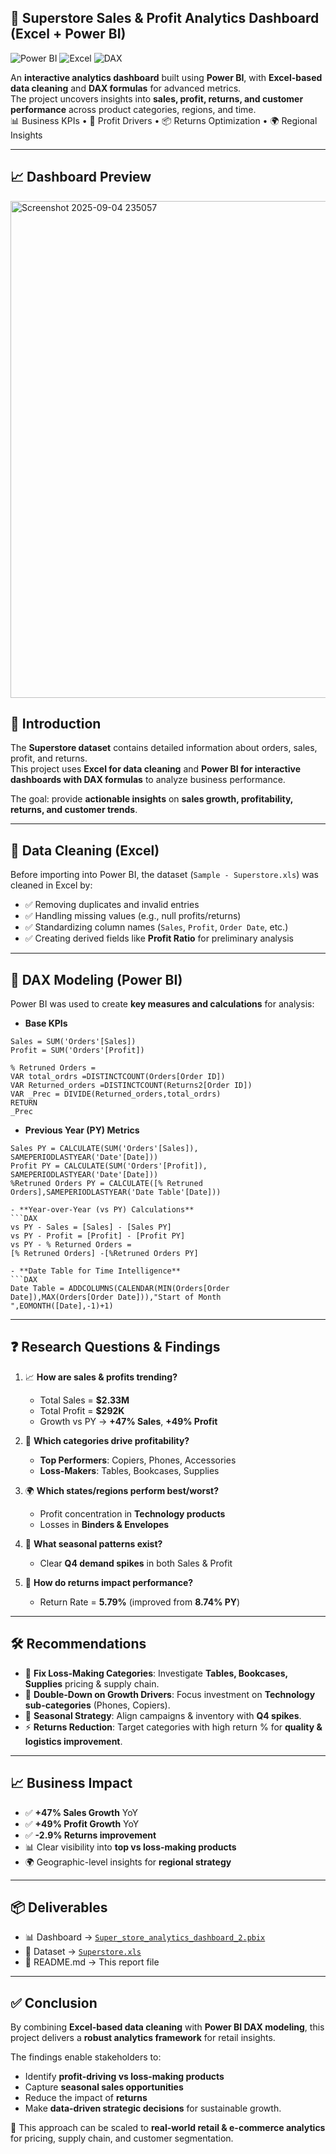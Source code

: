## 🏬 Superstore Sales & Profit Analytics Dashboard (Excel + Power BI)



![Power BI](https://img.shields.io/badge/PowerBI-Dashboard-yellow)
![Excel](https://img.shields.io/badge/Excel-DataCleaning-green)
![DAX](https://img.shields.io/badge/DAX-Formulas-blue)


An **interactive analytics dashboard** built using **Power BI**, with **Excel-based data cleaning** and **DAX formulas** for advanced metrics.  
The project uncovers insights into **sales, profit, returns, and customer performance** across product categories, regions, and time.  
📊 Business KPIs • 💸 Profit Drivers • 📦 Returns Optimization • 🌍 Regional Insights  

---

## 📈 Dashboard Preview  

<img width="1411" height="795" alt="Screenshot 2025-09-04 235057" src="https://github.com/user-attachments/assets/ff3810c3-0cf2-45f5-be4c-d2b1e3ca661c" />



## 📖 Introduction  
The **Superstore dataset** contains detailed information about orders, sales, profit, and returns.  
This project uses **Excel for data cleaning** and **Power BI for interactive dashboards with DAX formulas** to analyze business performance.  

The goal: provide **actionable insights** on **sales growth, profitability, returns, and customer trends**.  

---

## 🧹 Data Cleaning (Excel)  
Before importing into Power BI, the dataset (`Sample - Superstore.xls`) was cleaned in Excel by:  
- ✅ Removing duplicates and invalid entries  
- ✅ Handling missing values (e.g., null profits/returns)  
- ✅ Standardizing column names (`Sales`, `Profit`, `Order Date`, etc.)  
- ✅ Creating derived fields like **Profit Ratio** for preliminary analysis  

---

## 🧮 DAX Modeling (Power BI)  

Power BI was used to create **key measures and calculations** for analysis:  

- **Base KPIs**  
```DAX
Sales = SUM('Orders'[Sales])
Profit = SUM('Orders'[Profit])

% Retruned Orders = 
VAR total_ordrs =DISTINCTCOUNT(Orders[Order ID])
VAR Returned_orders =DISTINCTCOUNT(Returns2[Order ID])
VAR _Prec = DIVIDE(Returned_orders,total_ordrs)
RETURN
_Prec
```

- **Previous Year (PY) Metrics**  
```DAX
Sales PY = CALCULATE(SUM('Orders'[Sales]), SAMEPERIODLASTYEAR('Date'[Date]))
Profit PY = CALCULATE(SUM('Orders'[Profit]), SAMEPERIODLASTYEAR('Date'[Date]))
%Retruned Orders PY = CALCULATE([% Retruned Orders],SAMEPERIODLASTYEAR('Date Table'[Date]))

- **Year-over-Year (vs PY) Calculations**  
```DAX
vs PY - Sales = [Sales] - [Sales PY]
vs PY - Profit = [Profit] - [Profit PY]
vs PY - % Returned Orders = 
[% Retruned Orders] -[%Retruned Orders PY]

- **Date Table for Time Intelligence**  
```DAX
Date Table = ADDCOLUMNS(CALENDAR(MIN(Orders[Order Date]),MAX(Orders[Order Date])),"Start of Month ",EOMONTH([Date],-1)+1)
```

---

## ❓ Research Questions & Findings  

1. 📈 **How are sales & profits trending?**  
   - Total Sales = **$2.33M**  
   - Total Profit = **$292K**  
   - Growth vs PY → **+47% Sales**, **+49% Profit**  

2. 🎯 **Which categories drive profitability?**  
   - **Top Performers**: Copiers, Phones, Accessories  
   - **Loss-Makers**: Tables, Bookcases, Supplies  

3. 🌍 **Which states/regions perform best/worst?**  
   - Profit concentration in **Technology products**  
   - Losses in **Binders & Envelopes**  

4. 📅 **What seasonal patterns exist?**  
   - Clear **Q4 demand spikes** in both Sales & Profit  

5. 💸 **How do returns impact performance?**  
   - Return Rate = **5.79%** (improved from **8.74% PY**)  

---

## 🛠️ Recommendations  

- 🔧 **Fix Loss-Making Categories**: Investigate **Tables, Bookcases, Supplies** pricing & supply chain.  
- 🚀 **Double-Down on Growth Drivers**: Focus investment on **Technology sub-categories** (Phones, Copiers).  
- 📅 **Seasonal Strategy**: Align campaigns & inventory with **Q4 spikes**.  
- ⚡ **Returns Reduction**: Target categories with high return % for **quality & logistics improvement**.  

---

## 📈 Business Impact  

- ✅ **+47% Sales Growth** YoY  
- ✅ **+49% Profit Growth** YoY  
- ✅ **-2.9% Returns improvement**  
- 📊 Clear visibility into **top vs loss-making products**  
- 🌍 Geographic-level insights for **regional strategy**  

---

## 📦 Deliverables  

- 📊 Dashboard → [`Super_store_analytics_dashboard_2.pbix` ](https://github.com/Abhijeet-Kanse/Superstore-Sales-Analytics-Excel-PowerBI/blob/main/Super_store_analytics_dashboard_2.pbix) 
- 📂 Dataset → [`Superstore.xls`](https://github.com/Abhijeet-Kanse/Superstore-Sales-Analytics-Excel-PowerBI/blob/main/Superstore.xls)   
- 📑 README.md → This report file  

---

## ✅ Conclusion  

By combining **Excel-based data cleaning** with **Power BI DAX modeling**, this project delivers a **robust analytics framework** for retail insights.  

The findings enable stakeholders to:  
- Identify **profit-driving vs loss-making products**  
- Capture **seasonal sales opportunities**  
- Reduce the impact of **returns**  
- Make **data-driven strategic decisions** for sustainable growth.  

📌 This approach can be scaled to **real-world retail & e-commerce analytics** for pricing, supply chain, and customer segmentation. 
